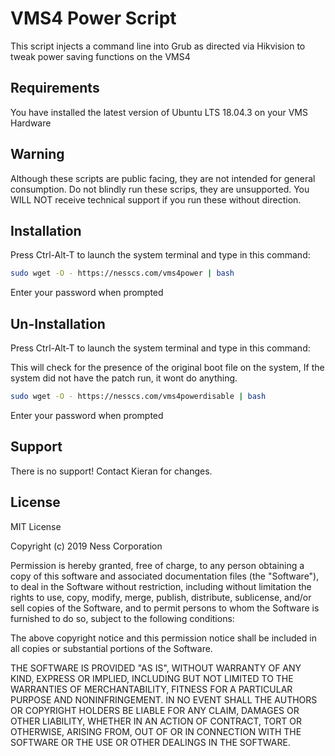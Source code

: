 # VMS4 Power Script

This script injects a command line into Grub as directed via Hikvision to tweak power saving functions on the VMS4

## Requirements
You have installed the latest version of Ubuntu LTS 18.04.3 on your VMS Hardware

## Warning
Although these scripts are public facing, they are not intended for general consumption. Do not blindly run these scrips, they are unsupported. 
You WILL NOT receive technical support if you run these without direction.

## Installation

Press Ctrl-Alt-T to launch the system terminal and type in this command:

```bash
sudo wget -O - https://nesscs.com/vms4power | bash
```
Enter your password when prompted

## Un-Installation

Press Ctrl-Alt-T to launch the system terminal and type in this command:

This will check for the presence of the original boot file on the system, If the system did not have the patch run, it wont do anything.

```bash
sudo wget -O - https://nesscs.com/vms4powerdisable | bash
```
Enter your password when prompted

## Support
There is no support! Contact Kieran for changes.

## License
MIT License

Copyright (c) 2019 Ness Corporation

Permission is hereby granted, free of charge, to any person obtaining a copy
of this software and associated documentation files (the "Software"), to deal
in the Software without restriction, including without limitation the rights
to use, copy, modify, merge, publish, distribute, sublicense, and/or sell
copies of the Software, and to permit persons to whom the Software is
furnished to do so, subject to the following conditions:

The above copyright notice and this permission notice shall be included in all
copies or substantial portions of the Software.

THE SOFTWARE IS PROVIDED "AS IS", WITHOUT WARRANTY OF ANY KIND, EXPRESS OR
IMPLIED, INCLUDING BUT NOT LIMITED TO THE WARRANTIES OF MERCHANTABILITY,
FITNESS FOR A PARTICULAR PURPOSE AND NONINFRINGEMENT. IN NO EVENT SHALL THE
AUTHORS OR COPYRIGHT HOLDERS BE LIABLE FOR ANY CLAIM, DAMAGES OR OTHER
LIABILITY, WHETHER IN AN ACTION OF CONTRACT, TORT OR OTHERWISE, ARISING FROM,
OUT OF OR IN CONNECTION WITH THE SOFTWARE OR THE USE OR OTHER DEALINGS IN THE
SOFTWARE.
